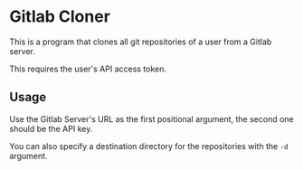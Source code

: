 # Gitlab Cloner

This is a program that clones all git repositories of a user from a
Gitlab server.

This requires the user's API access token.

## Usage

Use the Gitlab Server's URL as the first positional argument, the second 
one should be the API key.

You can also specify a destination directory for the repositories
with the ```-d``` argument.
